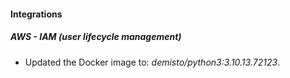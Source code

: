 #### Integrations
##### AWS - IAM (user lifecycle management)
- Updated the Docker image to: *demisto/python3:3.10.13.72123*.
